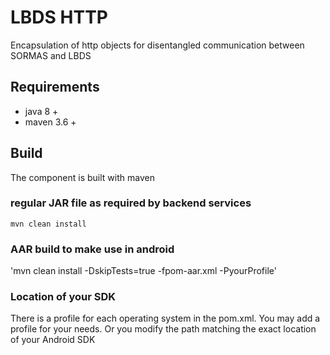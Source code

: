 # LBDS HTTP

Encapsulation of http objects for disentangled communication between SORMAS and LBDS 

## Requirements

* java 8 +
* maven 3.6 +

## Build

The component is built with maven

### regular JAR file as required by backend services
`mvn clean install`

### AAR build to make use in android
'mvn clean install -DskipTests=true -fpom-aar.xml -PyourProfile'

### Location of your SDK

There is a profile for each operating system in the pom.xml. You may add a profile for your needs.
Or you modify the path matching the exact location of your Android SDK

